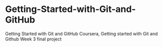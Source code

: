 # Getting-Started-with-Git-and-GitHub
Getting Started with Git and GitHub
Coursera, Getting started with Git and Github Week 3 final project
